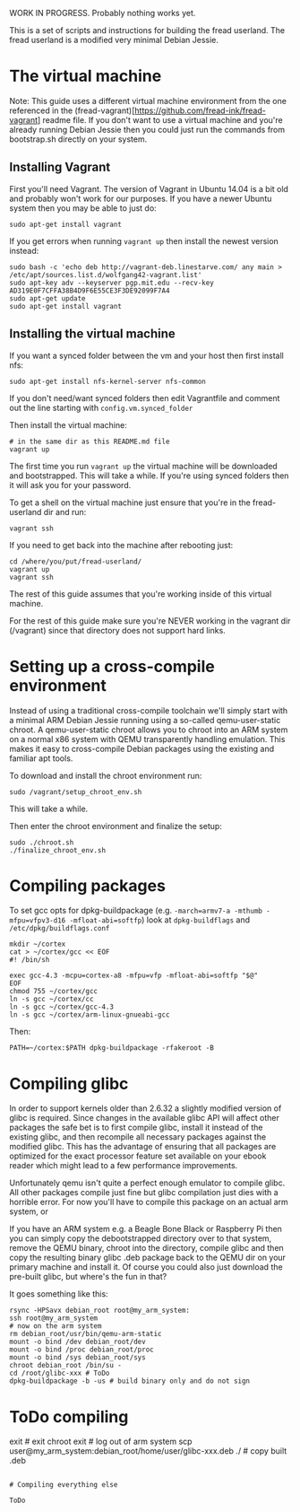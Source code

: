 
WORK IN PROGRESS. Probably nothing works yet.

This is a set of scripts and instructions for building the fread userland. The fread userland is a modified very minimal Debian Jessie. 

# The virtual machine

Note: This guide uses a different virtual machine environment from the one referenced in the (fread-vagrant)[https://github.com/fread-ink/fread-vagrant] readme file.  If you don't want to use a virtual machine and you're already running Debian Jessie then you could just run the commands from bootstrap.sh directly on your system.

## Installing Vagrant

First you'll need Vagrant. The version of Vagrant in Ubuntu 14.04 is a bit old and probably won't work for our purposes. If you have a newer Ubuntu system then you may be able to just do:

```
sudo apt-get install vagrant
```

If you get errors when running `vagrant up` then install the newest version instead:

```
sudo bash -c 'echo deb http://vagrant-deb.linestarve.com/ any main > /etc/apt/sources.list.d/wolfgang42-vagrant.list'
sudo apt-key adv --keyserver pgp.mit.edu --recv-key AD319E0F7CFFA38B4D9F6E55CE3F3DE92099F7A4
sudo apt-get update
sudo apt-get install vagrant
```

## Installing the virtual machine

If you want a synced folder between the vm and your host then first install nfs:

```
sudo apt-get install nfs-kernel-server nfs-common
```

If you don't need/want synced folders then edit Vagrantfile and comment out the line starting with `config.vm.synced_folder`

Then install the virtual machine:

```
# in the same dir as this README.md file
vagrant up
```

The first time you run `vagrant up` the virtual machine will be downloaded and bootstrapped. This will take a while. If you're using synced folders then it will ask you for your password.

To get a shell on the virtual machine just ensure that you're in the fread-userland dir and run:

```
vagrant ssh
```

If you need to get back into the machine after rebooting just:

```
cd /where/you/put/fread-userland/
vagrant up 
vagrant ssh
```

The rest of this guide assumes that you're working inside of this virtual machine.

For the rest of this guide make sure you're NEVER working in the vagrant dir (/vagrant) since that directory does not support hard links.

# Setting up a cross-compile environment

Instead of using a traditional cross-compile toolchain we'll simply start with a minimal ARM Debian Jessie running using a so-called qemu-user-static chroot. A qemu-user-static chroot allows you to chroot into an ARM system on a normal x86 system with QEMU transparently handling emulation. This makes it easy to cross-compile Debian packages using the existing and familiar apt tools.

To download and install the chroot environment run:

```
sudo /vagrant/setup_chroot_env.sh
```

This will take a while.

Then enter the chroot environment and finalize the setup:

```
sudo ./chroot.sh
./finalize_chroot_env.sh
```

# Compiling packages

To set gcc opts for dpkg-buildpackage (e.g. `-march=armv7-a -mthumb -mfpu=vfpv3-d16 -mfloat-abi=softfp`) look at `dpkg-buildflags` and `/etc/dpkg/buildflags.conf`

```
mkdir ~/cortex
cat > ~/cortex/gcc << EOF
#! /bin/sh

exec gcc-4.3 -mcpu=cortex-a8 -mfpu=vfp -mfloat-abi=softfp "$@"
EOF
chmod 755 ~/cortex/gcc
ln -s gcc ~/cortex/cc
ln -s gcc ~/cortex/gcc-4.3
ln -s gcc ~/cortex/arm-linux-gnueabi-gcc
```

Then:

```
PATH=~/cortex:$PATH dpkg-buildpackage -rfakeroot -B
```

# Compiling glibc

In order to support kernels older than 2.6.32 a slightly modified version of glibc is required. Since changes in the available glibc API will affect other packages the safe bet is to first compile glibc, install it instead of the existing glibc, and then recompile all necessary packages against the modified glibc. This has the advantage of ensuring that all packages are optimized for the exact processor feature set available on your ebook reader which might lead to a few performance improvements.

Unfortunately qemu isn't quite a perfect enough emulator to compile glibc. All other packages compile just fine but glibc compilation just dies with a horrible error. For now you'll have to compile this package on an actual arm system, or 

If you have an ARM system e.g. a Beagle Bone Black or Raspberry Pi then you can simply copy the debootstrapped directory over to that system, remove the QEMU binary, chroot into the directory, compile glibc and then copy the resulting binary glibc .deb package back to the QEMU dir on your primary machine and install it. Of course you could also just download the pre-built glibc, but where's the fun in that? 

It goes something like this:

```
rsync -HPSavx debian_root root@my_arm_system:
ssh root@my_arm_system
# now on the arm system
rm debian_root/usr/bin/qemu-arm-static
mount -o bind /dev debian_root/dev
mount -o bind /proc debian_root/proc
mount -o bind /sys debian_root/sys
chroot debian_root /bin/su -
cd /root/glibc-xxx # ToDo
dpkg-buildpackage -b -us # build binary only and do not sign
```

# ToDo compiling

exit # exit chroot
exit # log out of arm system
scp user@my_arm_system:debian_root/home/user/glibc-xxx.deb ./ # copy built .deb
```

# Compiling everything else

ToDo